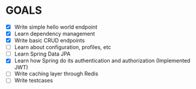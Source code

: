 # GOALS

- [x] Write simple hello world endpoint
- [x] Learn dependency management
- [x] Write basic CRUD endpoints
- [ ] Learn about configuration, profiles, etc
- [ ] Learn Spring Data JPA
- [x] Learn how Spring do its authentication and authorization (Implemented JWT)
- [ ] Write caching layer through Redis
- [ ] Write testcases

